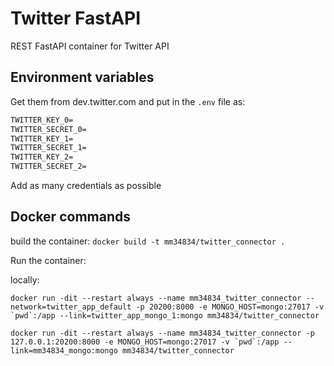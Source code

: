 # Twitter FastAPI

REST FastAPI container for Twitter API

## Environment variables

Get them from dev.twitter.com and put in the `.env` file as:

```txt
TWITTER_KEY_0=
TWITTER_SECRET_0=
TWITTER_KEY_1=
TWITTER_SECRET_1=
TWITTER_KEY_2=
TWITTER_SECRET_2=
```

Add as many credentials as possible

## Docker commands

build the container: `docker build -t mm34834/twitter_connector .`

Run the container:

locally:
```
docker run -dit --restart always --name mm34834_twitter_connector --network=twitter_app_default -p 20200:8000 -e MONGO_HOST=mongo:27017 -v `pwd`:/app --link=twitter_app_mongo_1:mongo mm34834/twitter_connector
```

```
docker run -dit --restart always --name mm34834_twitter_connector -p 127.0.0.1:20200:8000 -e MONGO_HOST=mongo:27017 -v `pwd`:/app --link=mm34834_mongo:mongo mm34834/twitter_connector
```
